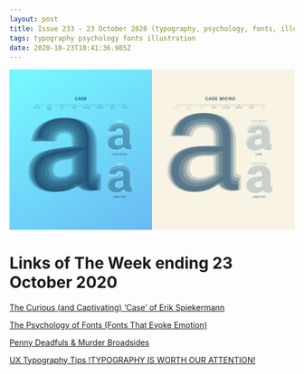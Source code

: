 ```yaml
---
layout: post
title: Issue 233 - 23 October 2020 (typography, psychology, fonts, illustration)
tags: typography psychology fonts illustration
date: 2020-10-23T18:41:36.985Z
---
```

![The Curious (and Captivating) ‘Case’ of Erik Spiekermann](/assets/uploads/issue-233.png "The Curious (and Captivating) ‘Case’ of Erik Spiekermann")

# Links of The Week ending 23 October 2020

<a href="https://www.printmag.com/post/type-tuesday-the-curious-and-captivating-case-of-erik-spiekermann" title="The Curious (and Captivating) ‘Case’ of Erik Spiekermann" alt="The Curious (and Captivating) ‘Case’ of Erik Spiekermann" target="_blank">The Curious (and Captivating) ‘Case’ of Erik Spiekermann</a>

<a href="https://design.tutsplus.com/articles/the-psychology-of-fonts--cms-34943" title="The Psychology of Fonts (Fonts That Evoke Emotion)" alt="The Psychology of Fonts (Fonts That Evoke Emotion)" target="_blank">The Psychology of Fonts (Fonts That Evoke Emotion)</a>

<a href="https://ilovetypography.com/2020/10/19/penny-dreadfuls-murder-broadsides/" title="Penny Deadfuls & Murder Broadsides" alt="Penny Deadfuls & Murder Broadsides" target="_blank">Penny Deadfuls & Murder Broadsides</a>

<a href="https://uxdesign.cc/ux-typography-tips-90313bd19ba2" title="UX Typography Tips" alt="UX Typography Tips" target="_blank">UX Typography Tips !TYPOGRAPHY IS WORTH OUR ATTENTION!</a>